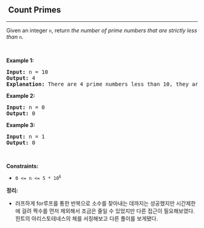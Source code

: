 <h2>  Count Primes</h2><hr><div><p>Given an integer <code>n</code>, return <em>the number of prime numbers that are strictly less than</em> <code>n</code>.</p>

<p>&nbsp;</p>
<p><strong class="example">Example 1:</strong></p>

<pre><strong>Input:</strong> n = 10
<strong>Output:</strong> 4
<strong>Explanation:</strong> There are 4 prime numbers less than 10, they are 2, 3, 5, 7.
</pre>

<p><strong class="example">Example 2:</strong></p>

<pre><strong>Input:</strong> n = 0
<strong>Output:</strong> 0
</pre>

<p><strong class="example">Example 3:</strong></p>

<pre><strong>Input:</strong> n = 1
<strong>Output:</strong> 0
</pre>

<p>&nbsp;</p>
<p><strong>Constraints:</strong></p>

<ul>
	<li><code>0 &lt;= n &lt;= 5 * 10<sup>6</sup></code></li>
</ul>
</div>

<p><strong>정리:</strong></p>

<ul>
	<li>러프하게 for루프를 통한 반복으로 소수를 찾아내는 데까지는 성공했지만 시간제한에 걸려 짝수를 먼저 제외해서 조금은 줄일 수 있었지만 다른 접근이 필요해보였다.<br/>힌트의 아리스토테네스의 체를 서칭해보고 다른 풀이를 보게됐다.</li>
</ul>
</div>
